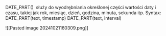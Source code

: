 DATE_PART()  służy do wyodrębniania określonej części wartości daty i czasu, takiej jak rok, miesiąc, dzień, godzina, minuta, sekunda itp.
Syntax:
	DATE_PART(text, timestamp)
	DATE_PART(text, interval)

![[Pasted image 20241021160309.png]]